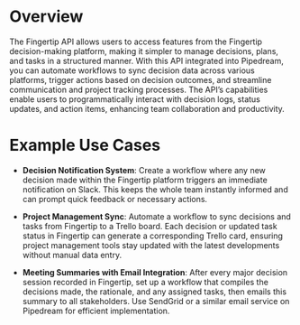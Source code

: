 # Overview

The Fingertip API allows users to access features from the Fingertip decision-making platform, making it simpler to manage decisions, plans, and tasks in a structured manner. With this API integrated into Pipedream, you can automate workflows to sync decision data across various platforms, trigger actions based on decision outcomes, and streamline communication and project tracking processes. The API’s capabilities enable users to programmatically interact with decision logs, status updates, and action items, enhancing team collaboration and productivity.

# Example Use Cases

- **Decision Notification System**: Create a workflow where any new decision made within the Fingertip platform triggers an immediate notification on Slack. This keeps the whole team instantly informed and can prompt quick feedback or necessary actions.

- **Project Management Sync**: Automate a workflow to sync decisions and tasks from Fingertip to a Trello board. Each decision or updated task status in Fingertip can generate a corresponding Trello card, ensuring project management tools stay updated with the latest developments without manual data entry.

- **Meeting Summaries with Email Integration**: After every major decision session recorded in Fingertip, set up a workflow that compiles the decisions made, the rationale, and any assigned tasks, then emails this summary to all stakeholders. Use SendGrid or a similar email service on Pipedream for efficient implementation.
